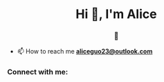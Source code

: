 <h1 align="center">Hi 👋, I'm Alice</h1>
<h3 align="center">🤿</h3>

- 📫 How to reach me **aliceguo23@outlook.com**

<h3 align="left">Connect with me:</h3>
<p align="left">
</p>
